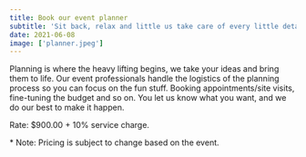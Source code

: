 ```yaml
---
title: Book our event planner
subtitle: 'Sit back, relax and little us take care of every little detail for you event. our team is here to make make your dreams come true'
date: 2021-06-08
image: ['planner.jpeg']
---
```


<article>
<p>
Planning is where the heavy lifting begins, we take your ideas and bring them to life. Our event professionals handle the logistics of the planning process so you can focus on the fun stuff. Booking appointments/site visits, fine-tuning the budget and so on. You let us know what you want, and we do our best to make it happen.
</p>
<p>
Rate: $900.00 + 10% service charge.
</p>
<p>* Note: Pricing is subject to change based on the event.</p>

</article>
